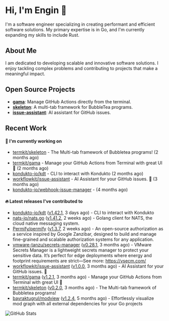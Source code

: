 # Hi, I'm Engin 👋

I'm a software engineer specializing in creating performant and efficient software solutions. My primary expertise is in Go, and I'm currently expanding my skills to include Rust.

## About Me

I am dedicated to developing scalable and innovative software solutions. I enjoy tackling complex problems and contributing to projects that make a meaningful impact.

## Open Source Projects

- [**gama**](https://github.com/termkit/gama): Manage GitHub Actions directly from the terminal.
- [**skeleton**](https://github.com/termkit/skeleton): A multi-tab framework for BubbleTea programs.
- [**issue-assistant**](https://github.com/workflowkit/issue-assistant): AI assistant for GitHub issues.

## Recent Work

#### 🚧 I'm currently working on

- [termkit/skeleton](https://github.com/termkit/skeleton) - The Multi-tab framework of Bubbletea programs! (2 months ago)
- [termkit/gama](https://github.com/termkit/gama) - Manage your GitHub Actions from Terminal with great UI 🧪 (2 months ago)
- [kondukto-io/kdt](https://github.com/kondukto-io/kdt) - CLI to interact with Kondukto (2 months ago)
- [workflowkit/issue-assistant](https://github.com/workflowkit/issue-assistant) - AI Assistant for your GitHub issues. 🤖 (3 months ago)
- [kondukto-io/webhook-issue-manager](https://github.com/kondukto-io/webhook-issue-manager) -  (4 months ago)

#### 🔥 Latest releases I've contributed to

- [kondukto-io/kdt](https://github.com/kondukto-io/kdt) ([v1.42.1](https://github.com/kondukto-io/kdt/releases/tag/v1.42.1), 3 days ago) - CLI to interact with Kondukto
- [nats-io/nats.go](https://github.com/nats-io/nats.go) ([v1.41.2](https://github.com/nats-io/nats.go/releases/tag/v1.41.2), 2 weeks ago) - Golang client for NATS, the cloud native messaging system.
- [Permify/permify](https://github.com/Permify/permify) ([v1.3.7](https://github.com/Permify/permify/releases/tag/v1.3.7), 2 weeks ago) - An open-source authorization as a service inspired by Google Zanzibar, designed to build and manage fine-grained and scalable authorization systems for any application.
- [vmware-tanzu/secrets-manager](https://github.com/vmware-tanzu/secrets-manager) ([v0.28.1](https://github.com/vmware-tanzu/secrets-manager/releases/tag/v0.28.1), 3 months ago) - VMware Secrets Manager is a lightweight secrets manager to protect your sensitive data. It’s perfect for edge deployments where energy and footprint requirements are strict—See more: https://vsecm.com/
- [workflowkit/issue-assistant](https://github.com/workflowkit/issue-assistant) ([v1.0.0](https://github.com/workflowkit/issue-assistant/releases/tag/v1.0.0), 3 months ago) - AI Assistant for your GitHub issues. 🤖
- [termkit/gama](https://github.com/termkit/gama) ([v1.2.1](https://github.com/termkit/gama/releases/tag/v1.2.1), 3 months ago) - Manage your GitHub Actions from Terminal with great UI 🧪
- [termkit/skeleton](https://github.com/termkit/skeleton) ([v0.2.0](https://github.com/termkit/skeleton/releases/tag/v0.2.0), 3 months ago) - The Multi-tab framework of Bubbletea programs!
- [bayraktugrul/modview](https://github.com/bayraktugrul/modview) ([v1.2.4](https://github.com/bayraktugrul/modview/releases/tag/v1.2.4), 5 months ago) - Effortlessly visualize mod graph with all external dependencies for your Go projects

![GitHub Stats](http://github-profile-summary-cards.vercel.app/api/cards/profile-details?username=canack&theme=gotham)